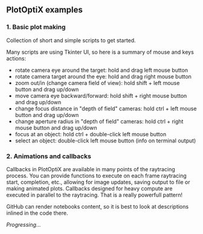 ## PlotOptiX examples

### 1. Basic plot making

Collection of short and simple scripts to get started.

Many scripts are using Tkinter UI, so here is a summary of mouse and keys actions:
- rotate camera eye around the target: hold and drag left mouse button
- rotate camera target around the eye: hold and drag right mouse button
- zoom out/in (change camera field of view): hold shift + left mouse button and drag up/down
- move camera eye backward/forward: hold shift + right mouse button and drag up/down
- change focus distance in "depth of field" cameras: hold ctrl + left mouse button and drag up/down
- change aperture radius in "depth of field" cameras: hold ctrl + right mouse button and drag up/down
- focus at an object: hold ctrl + double-click left mouse button
- select an object: double-click left mouse button (info on terminal output)

### 2. Animations and callbacks

Callbacks in PlotOptiX are available in many points of the raytracing process. You can provide functions to execute on each frame raytracing start, completion, etc., allowing for image updates, saving output to file or making animated plots. Callbacks designed for heavy compute are executed in parallel to the raytracing. That is a really powerfull pattern!

GitHub can render notebooks content, so it is best to look at descriptions inlined in the code there.


*Progressing...*
